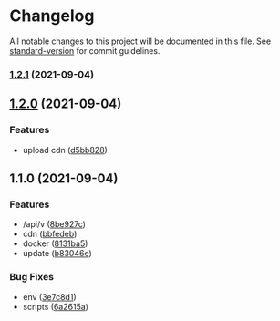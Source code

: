 # Changelog

All notable changes to this project will be documented in this file. See [standard-version](https://github.com/conventional-changelog/standard-version) for commit guidelines.

### [1.2.1](https://github.com/Saber2pr/blog-ssr/compare/v1.2.0...v1.2.1) (2021-09-04)

## [1.2.0](https://github.com/Saber2pr/blog-ssr/compare/v1.1.0...v1.2.0) (2021-09-04)


### Features

* upload cdn ([d5bb828](https://github.com/Saber2pr/blog-ssr/commit/d5bb8286abd6cf6c566ae41e47b0e6ad8cdeac47))

## 1.1.0 (2021-09-04)


### Features

* /api/v ([8be927c](https://github.com/Saber2pr/blog-ssr/commit/8be927cee7dee7553cead16ab4c29967920e60df))
* cdn ([bbfedeb](https://github.com/Saber2pr/blog-ssr/commit/bbfedeb59844b60963fb22da9ab4834074679e08))
* docker ([8131ba5](https://github.com/Saber2pr/blog-ssr/commit/8131ba569d61bda484c8a01c5a17836ea2ae9c7a))
* update ([b83046e](https://github.com/Saber2pr/blog-ssr/commit/b83046e6a735ddbac0d07220030fd3b6e9003f0b))


### Bug Fixes

* env ([3e7c8d1](https://github.com/Saber2pr/blog-ssr/commit/3e7c8d1ab6c0d959f74a9dc1fa29e7c9f88dfc7f))
* scripts ([6a2615a](https://github.com/Saber2pr/blog-ssr/commit/6a2615a368b8474aec337c7c96307573db6e6c4b))
